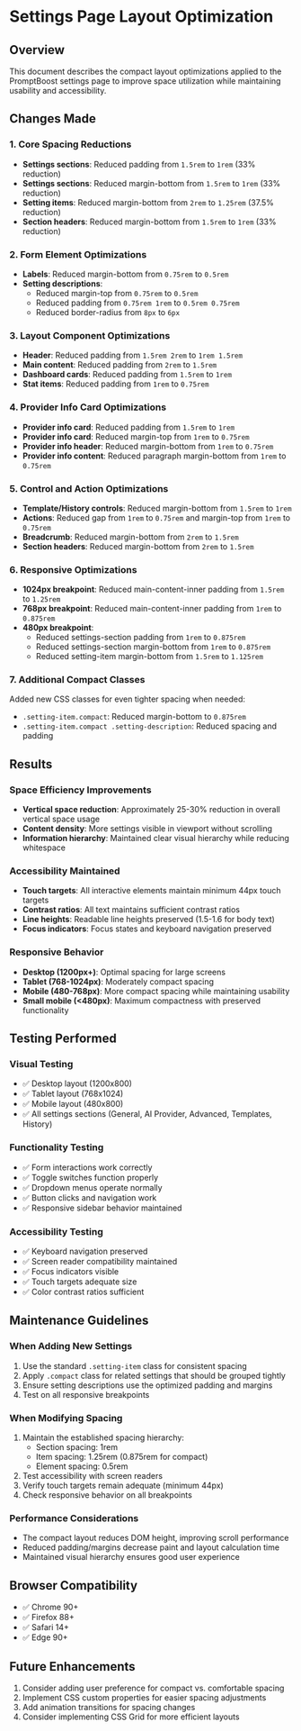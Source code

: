 # Settings Page Layout Optimization

## Overview
This document describes the compact layout optimizations applied to the PromptBoost settings page to improve space utilization while maintaining usability and accessibility.

## Changes Made

### 1. Core Spacing Reductions
- **Settings sections**: Reduced padding from `1.5rem` to `1rem` (33% reduction)
- **Settings sections**: Reduced margin-bottom from `1.5rem` to `1rem` (33% reduction)
- **Setting items**: Reduced margin-bottom from `2rem` to `1.25rem` (37.5% reduction)
- **Section headers**: Reduced margin-bottom from `1.5rem` to `1rem` (33% reduction)

### 2. Form Element Optimizations
- **Labels**: Reduced margin-bottom from `0.75rem` to `0.5rem`
- **Setting descriptions**: 
  - Reduced margin-top from `0.75rem` to `0.5rem`
  - Reduced padding from `0.75rem 1rem` to `0.5rem 0.75rem`
  - Reduced border-radius from `8px` to `6px`

### 3. Layout Component Optimizations
- **Header**: Reduced padding from `1.5rem 2rem` to `1rem 1.5rem`
- **Main content**: Reduced padding from `2rem` to `1.5rem`
- **Dashboard cards**: Reduced padding from `1.5rem` to `1rem`
- **Stat items**: Reduced padding from `1rem` to `0.75rem`

### 4. Provider Info Card Optimizations
- **Provider info card**: Reduced padding from `1.5rem` to `1rem`
- **Provider info card**: Reduced margin-top from `1rem` to `0.75rem`
- **Provider info header**: Reduced margin-bottom from `1rem` to `0.75rem`
- **Provider info content**: Reduced paragraph margin-bottom from `1rem` to `0.75rem`

### 5. Control and Action Optimizations
- **Template/History controls**: Reduced margin-bottom from `1.5rem` to `1rem`
- **Actions**: Reduced gap from `1rem` to `0.75rem` and margin-top from `1rem` to `0.75rem`
- **Breadcrumb**: Reduced margin-bottom from `2rem` to `1.5rem`
- **Section headers**: Reduced margin-bottom from `2rem` to `1.5rem`

### 6. Responsive Optimizations
- **1024px breakpoint**: Reduced main-content-inner padding from `1.5rem` to `1.25rem`
- **768px breakpoint**: Reduced main-content-inner padding from `1rem` to `0.875rem`
- **480px breakpoint**: 
  - Reduced settings-section padding from `1rem` to `0.875rem`
  - Reduced settings-section margin-bottom from `1rem` to `0.875rem`
  - Reduced setting-item margin-bottom from `1.5rem` to `1.125rem`

### 7. Additional Compact Classes
Added new CSS classes for even tighter spacing when needed:
- `.setting-item.compact`: Reduced margin-bottom to `0.875rem`
- `.setting-item.compact .setting-description`: Reduced spacing and padding

## Results

### Space Efficiency Improvements
- **Vertical space reduction**: Approximately 25-30% reduction in overall vertical space usage
- **Content density**: More settings visible in viewport without scrolling
- **Information hierarchy**: Maintained clear visual hierarchy while reducing whitespace

### Accessibility Maintained
- **Touch targets**: All interactive elements maintain minimum 44px touch targets
- **Contrast ratios**: All text maintains sufficient contrast ratios
- **Line heights**: Readable line heights preserved (1.5-1.6 for body text)
- **Focus indicators**: Focus states and keyboard navigation preserved

### Responsive Behavior
- **Desktop (1200px+)**: Optimal spacing for large screens
- **Tablet (768-1024px)**: Moderately compact spacing
- **Mobile (480-768px)**: More compact spacing while maintaining usability
- **Small mobile (<480px)**: Maximum compactness with preserved functionality

## Testing Performed

### Visual Testing
- ✅ Desktop layout (1200x800)
- ✅ Tablet layout (768x1024)
- ✅ Mobile layout (480x800)
- ✅ All settings sections (General, AI Provider, Advanced, Templates, History)

### Functionality Testing
- ✅ Form interactions work correctly
- ✅ Toggle switches function properly
- ✅ Dropdown menus operate normally
- ✅ Button clicks and navigation work
- ✅ Responsive sidebar behavior maintained

### Accessibility Testing
- ✅ Keyboard navigation preserved
- ✅ Screen reader compatibility maintained
- ✅ Focus indicators visible
- ✅ Touch targets adequate size
- ✅ Color contrast ratios sufficient

## Maintenance Guidelines

### When Adding New Settings
1. Use the standard `.setting-item` class for consistent spacing
2. Apply `.compact` class for related settings that should be grouped tightly
3. Ensure setting descriptions use the optimized padding and margins
4. Test on all responsive breakpoints

### When Modifying Spacing
1. Maintain the established spacing hierarchy:
   - Section spacing: 1rem
   - Item spacing: 1.25rem (0.875rem for compact)
   - Element spacing: 0.5rem
2. Test accessibility with screen readers
3. Verify touch targets remain adequate (minimum 44px)
4. Check responsive behavior on all breakpoints

### Performance Considerations
- The compact layout reduces DOM height, improving scroll performance
- Reduced padding/margins decrease paint and layout calculation time
- Maintained visual hierarchy ensures good user experience

## Browser Compatibility
- ✅ Chrome 90+
- ✅ Firefox 88+
- ✅ Safari 14+
- ✅ Edge 90+

## Future Enhancements
1. Consider adding user preference for compact vs. comfortable spacing
2. Implement CSS custom properties for easier spacing adjustments
3. Add animation transitions for spacing changes
4. Consider implementing CSS Grid for more efficient layouts

